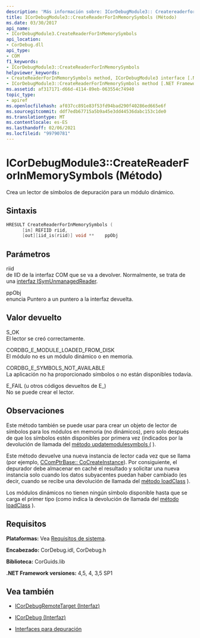 ```yaml
---
description: 'Más información sobre: ICorDebugModule3:: Createreaderforinmemorysymbols ((método)'
title: ICorDebugModule3::CreateReaderForInMemorySymbols (Método)
ms.date: 03/30/2017
api_name:
- ICorDebugModule3.CreateReaderForInMemorySymbols
api_location:
- CorDebug.dll
api_type:
- COM
f1_keywords:
- ICorDebugModule3::CreateReaderForInMemorySymbols
helpviewer_keywords:
- CreateReaderForInMemorySymbols method, ICorDebugModule3 interface [.NET Framework debugging]
- ICorDebugModule3::CreateReaderForInMemorySymbols method [.NET Framework debugging]
ms.assetid: af317171-d66d-4114-89eb-063554c74940
topic_type:
- apiref
ms.openlocfilehash: af037cc891e83f53fd94bad290f40286ed665e6f
ms.sourcegitcommit: ddf7edb67715a5b9a45e3dd44536dabc153c1de0
ms.translationtype: MT
ms.contentlocale: es-ES
ms.lasthandoff: 02/06/2021
ms.locfileid: "99790781"
---
```

# <a name="icordebugmodule3createreaderforinmemorysymbols-method"></a>ICorDebugModule3::CreateReaderForInMemorySymbols (Método)

Crea un lector de símbolos de depuración para un módulo dinámico.  
  
## <a name="syntax"></a>Sintaxis  
  
```cpp  
HRESULT CreateReaderForInMemorySymbols (  
      [in] REFIID riid,  
      [out][iid_is(riid)] void **    ppObj  
```  
  
## <a name="parameters"></a>Parámetros  

 riid  
 de IID de la interfaz COM que se va a devolver. Normalmente, se trata de una [interfaz ISymUnmanagedReader](../diagnostics/isymunmanagedreader-interface.md).  
  
 ppObj  
 enuncia Puntero a un puntero a la interfaz devuelta.  
  
## <a name="return-value"></a>Valor devuelto  

 S_OK  
 El lector se creó correctamente.  
  
 CORDBG_E_MODULE_LOADED_FROM_DISK  
 El módulo no es un módulo dinámico o en memoria.  
  
 CORDBG_E_SYMBOLS_NOT_AVAILABLE  
 La aplicación no ha proporcionado símbolos o no están disponibles todavía.  
  
 E_FAIL (u otros códigos devueltos de E_)  
 No se puede crear el lector.  
  
## <a name="remarks"></a>Observaciones  

 Este método también se puede usar para crear un objeto de lector de símbolos para los módulos en memoria (no dinámicos), pero solo después de que los símbolos estén disponibles por primera vez (indicados por la devolución de llamada del [método updatemodulesymbols (](icordebugmanagedcallback-updatemodulesymbols-method.md) ).  
  
 Este método devuelve una nueva instancia de lector cada vez que se llama (por ejemplo, [CComPtrBase:: CoCreateInstance](/cpp/atl/reference/ccomptrbase-class#cocreateinstance)). Por consiguiente, el depurador debe almacenar en caché el resultado y solicitar una nueva instancia solo cuando los datos subyacentes puedan haber cambiado (es decir, cuando se recibe una devolución de llamada del [método loadClass](icordebugmanagedcallback-loadclass-method.md) ).  
  
 Los módulos dinámicos no tienen ningún símbolo disponible hasta que se carga el primer tipo (como indica la devolución de llamada del [método loadClass](icordebugmanagedcallback-loadclass-method.md) ).  
  
## <a name="requirements"></a>Requisitos  

 **Plataformas:** Vea [Requisitos de sistema](../../get-started/system-requirements.md).  
  
 **Encabezado:** CorDebug.idl, CorDebug.h  
  
 **Biblioteca:** CorGuids.lib  
  
 **.NET Framework versiones:** 4,5, 4, 3,5 SP1  
  
## <a name="see-also"></a>Vea también

- [ICorDebugRemoteTarget (Interfaz)](icordebugremotetarget-interface.md)
- [ICorDebug (Interfaz)](icordebug-interface.md)

- [Interfaces para depuración](debugging-interfaces.md)
